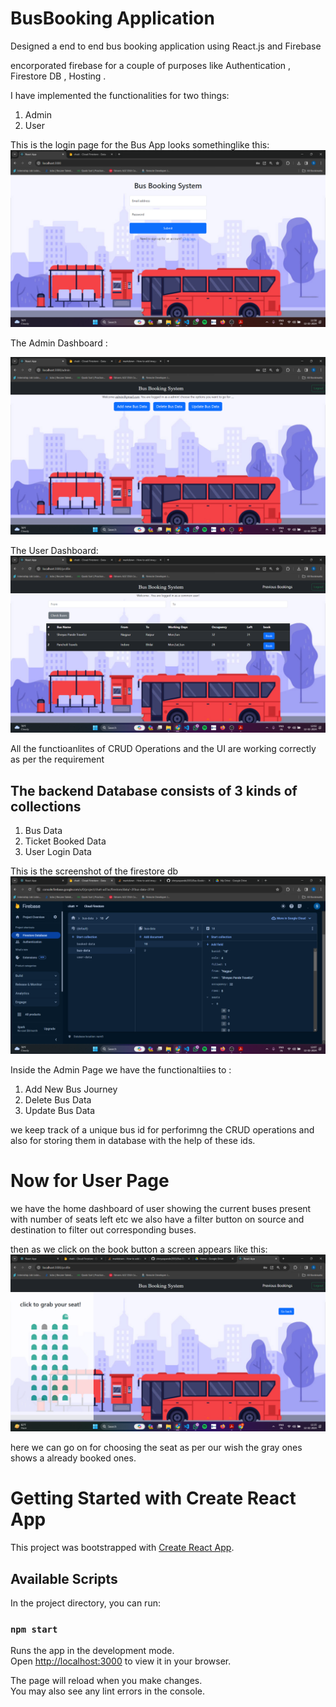 # BusBooking Application

Designed a end to end bus booking application using  React.js and Firebase

encorporated firebase for a couple of purposes like Authentication , Firestore DB , Hosting .

I have implemented the functionalities for two things:
1) Admin
2) User



This is the login page for the Bus App looks somethinglike this:
![alt text](public/image.png)


The Admin Dashboard :

![alt text](public/admin.png)





The User Dashboard:
![alt text](public/user.png)

All the functioanlites of CRUD Operations and the UI are working correctly as per the requirement 


## The backend Database consists of 3 kinds of collections 
1) Bus Data
2) Ticket Booked Data
3) User Login Data


This is the screenshot of the firestore db
![alt text](public/firestore.png)

Inside the Admin Page we have the functionaltiies to :
1) Add New Bus Journey
2) Delete Bus Data
3) Update Bus Data

we keep track of a unique bus id for perforimng the CRUD operations and also for storing them in database with the help of these ids.

# Now for User Page 
we have the home  dashboard of user showing the current buses present  with number of seats left etc
we also have a filter button on source and destination to filter out corresponding buses.

then as we click on the book button a screen appears like this:
![alt text](public/Busbook.png)


here we can go on for choosing the seat as per our wish 
the gray ones shows a already booked ones.




# Getting Started with Create React App

This project was bootstrapped with [Create React App](https://github.com/facebook/create-react-app).

## Available Scripts

In the project directory, you can run:

### `npm start`

Runs the app in the development mode.\
Open [http://localhost:3000](http://localhost:3000) to view it in your browser.

The page will reload when you make changes.\
You may also see any lint errors in the console.
